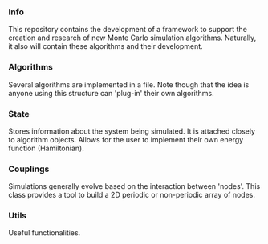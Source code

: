 ### Info
This repository contains the development of a framework to support the creation and research of new Monte Carlo simulation algorithms. Naturally, it also will contain these algorithms and their development.
### Algorithms
Several algorithms are implemented in a file. Note though that the idea is anyone using this structure can 'plug-in' their own algorithms.
### State
Stores information about the system being simulated. It is attached closely to algorithm objects. Allows for the user to implement their own energy function (Hamiltonian).
### Couplings
Simulations generally evolve based on the interaction between 'nodes'. This class provides a tool to build a 2D periodic or non-periodic array of nodes.
### Utils
Useful functionalities.

